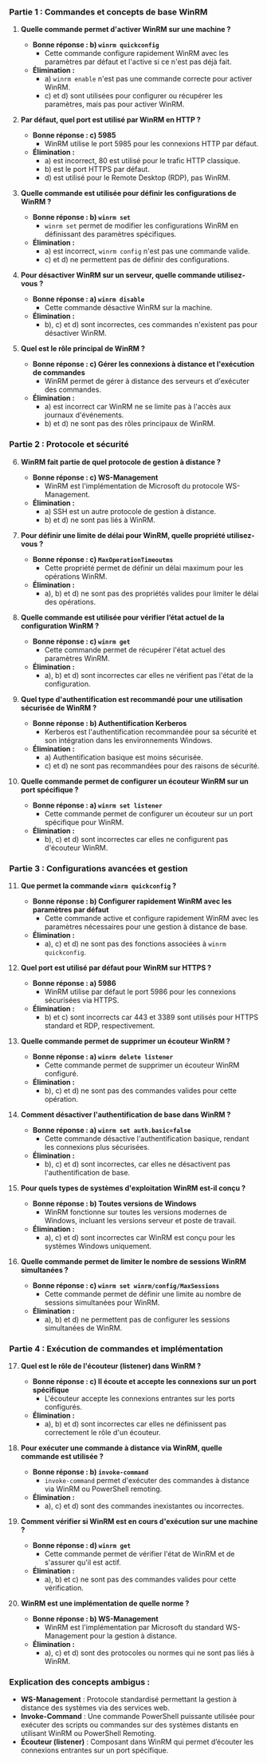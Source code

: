 


### Partie 1 : Commandes et concepts de base WinRM

1. **Quelle commande permet d'activer WinRM sur une machine ?**
   - **Bonne réponse : b) `winrm quickconfig`**
     - Cette commande configure rapidement WinRM avec les paramètres par défaut et l'active si ce n'est pas déjà fait.
   - **Élimination :**
     - a) `winrm enable` n'est pas une commande correcte pour activer WinRM.
     - c) et d) sont utilisées pour configurer ou récupérer les paramètres, mais pas pour activer WinRM.

2. **Par défaut, quel port est utilisé par WinRM en HTTP ?**
   - **Bonne réponse : c) 5985**
     - WinRM utilise le port 5985 pour les connexions HTTP par défaut.
   - **Élimination :**
     - a) est incorrect, 80 est utilisé pour le trafic HTTP classique.
     - b) est le port HTTPS par défaut.
     - d) est utilisé pour le Remote Desktop (RDP), pas WinRM.

3. **Quelle commande est utilisée pour définir les configurations de WinRM ?**
   - **Bonne réponse : b) `winrm set`**
     - `winrm set` permet de modifier les configurations WinRM en définissant des paramètres spécifiques.
   - **Élimination :**
     - a) est incorrect, `winrm config` n'est pas une commande valide.
     - c) et d) ne permettent pas de définir des configurations.

4. **Pour désactiver WinRM sur un serveur, quelle commande utilisez-vous ?**
   - **Bonne réponse : a) `winrm disable`**
     - Cette commande désactive WinRM sur la machine.
   - **Élimination :**
     - b), c) et d) sont incorrectes, ces commandes n'existent pas pour désactiver WinRM.

5. **Quel est le rôle principal de WinRM ?**
   - **Bonne réponse : c) Gérer les connexions à distance et l'exécution de commandes**
     - WinRM permet de gérer à distance des serveurs et d'exécuter des commandes.
   - **Élimination :**
     - a) est incorrect car WinRM ne se limite pas à l'accès aux journaux d'événements.
     - b) et d) ne sont pas des rôles principaux de WinRM.

### Partie 2 : Protocole et sécurité

6. **WinRM fait partie de quel protocole de gestion à distance ?**
   - **Bonne réponse : c) WS-Management**
     - WinRM est l'implémentation de Microsoft du protocole WS-Management.
   - **Élimination :**
     - a) SSH est un autre protocole de gestion à distance.
     - b) et d) ne sont pas liés à WinRM.

7. **Pour définir une limite de délai pour WinRM, quelle propriété utilisez-vous ?**
   - **Bonne réponse : c) `MaxOperationTimeoutms`**
     - Cette propriété permet de définir un délai maximum pour les opérations WinRM.
   - **Élimination :**
     - a), b) et d) ne sont pas des propriétés valides pour limiter le délai des opérations.

8. **Quelle commande est utilisée pour vérifier l’état actuel de la configuration WinRM ?**
   - **Bonne réponse : c) `winrm get`**
     - Cette commande permet de récupérer l'état actuel des paramètres WinRM.
   - **Élimination :**
     - a), b) et d) sont incorrectes car elles ne vérifient pas l'état de la configuration.

9. **Quel type d'authentification est recommandé pour une utilisation sécurisée de WinRM ?**
   - **Bonne réponse : b) Authentification Kerberos**
     - Kerberos est l'authentification recommandée pour sa sécurité et son intégration dans les environnements Windows.
   - **Élimination :**
     - a) Authentification basique est moins sécurisée.
     - c) et d) ne sont pas recommandées pour des raisons de sécurité.

10. **Quelle commande permet de configurer un écouteur WinRM sur un port spécifique ?**
    - **Bonne réponse : a) `winrm set listener`**
      - Cette commande permet de configurer un écouteur sur un port spécifique pour WinRM.
    - **Élimination :**
      - b), c) et d) sont incorrectes car elles ne configurent pas d'écouteur WinRM.

### Partie 3 : Configurations avancées et gestion

11. **Que permet la commande `winrm quickconfig` ?**
    - **Bonne réponse : b) Configurer rapidement WinRM avec les paramètres par défaut**
      - Cette commande active et configure rapidement WinRM avec les paramètres nécessaires pour une gestion à distance de base.
    - **Élimination :**
      - a), c) et d) ne sont pas des fonctions associées à `winrm quickconfig`.

12. **Quel port est utilisé par défaut pour WinRM sur HTTPS ?**
    - **Bonne réponse : a) 5986**
      - WinRM utilise par défaut le port 5986 pour les connexions sécurisées via HTTPS.
    - **Élimination :**
      - b) et c) sont incorrects car 443 et 3389 sont utilisés pour HTTPS standard et RDP, respectivement.

13. **Quelle commande permet de supprimer un écouteur WinRM ?**
    - **Bonne réponse : a) `winrm delete listener`**
      - Cette commande permet de supprimer un écouteur WinRM configuré.
    - **Élimination :**
      - b), c) et d) ne sont pas des commandes valides pour cette opération.

14. **Comment désactiver l'authentification de base dans WinRM ?**
    - **Bonne réponse : a) `winrm set auth.basic=false`**
      - Cette commande désactive l'authentification basique, rendant les connexions plus sécurisées.
    - **Élimination :**
      - b), c) et d) sont incorrectes, car elles ne désactivent pas l'authentification de base.

15. **Pour quels types de systèmes d'exploitation WinRM est-il conçu ?**
    - **Bonne réponse : b) Toutes versions de Windows**
      - WinRM fonctionne sur toutes les versions modernes de Windows, incluant les versions serveur et poste de travail.
    - **Élimination :**
      - a), c) et d) sont incorrectes car WinRM est conçu pour les systèmes Windows uniquement.

16. **Quelle commande permet de limiter le nombre de sessions WinRM simultanées ?**
    - **Bonne réponse : c) `winrm set winrm/config/MaxSessions`**
      - Cette commande permet de définir une limite au nombre de sessions simultanées pour WinRM.
    - **Élimination :**
      - a), b) et d) ne permettent pas de configurer les sessions simultanées de WinRM.

### Partie 4 : Exécution de commandes et implémentation

17. **Quel est le rôle de l'écouteur (listener) dans WinRM ?**
    - **Bonne réponse : c) Il écoute et accepte les connexions sur un port spécifique**
      - L'écouteur accepte les connexions entrantes sur les ports configurés.
    - **Élimination :**
      - a), b) et d) sont incorrectes car elles ne définissent pas correctement le rôle d'un écouteur.

18. **Pour exécuter une commande à distance via WinRM, quelle commande est utilisée ?**
    - **Bonne réponse : b) `invoke-command`**
      - `invoke-command` permet d'exécuter des commandes à distance via WinRM ou PowerShell remoting.
    - **Élimination :**
      - a), c) et d) sont des commandes inexistantes ou incorrectes.

19. **Comment vérifier si WinRM est en cours d'exécution sur une machine ?**
    - **Bonne réponse : d) `winrm get`**
      - Cette commande permet de vérifier l'état de WinRM et de s'assurer qu'il est actif.
    - **Élimination :**
      - a), b) et c) ne sont pas des commandes valides pour cette vérification.

20. **WinRM est une implémentation de quelle norme ?**
    - **Bonne réponse : b) WS-Management**
      - WinRM est l'implémentation par Microsoft du standard WS-Management pour la gestion à distance.
    - **Élimination :**
      - a), c) et d) sont des protocoles ou normes qui ne sont pas liés à WinRM.

### Explication des concepts ambigus :
- **WS-Management** : Protocole standardisé permettant la gestion à distance des systèmes via des services web.
- **Invoke-Command** : Une commande PowerShell puissante utilisée pour exécuter des scripts ou commandes sur des systèmes distants en utilisant WinRM ou PowerShell Remoting.
- **Écouteur (listener)** : Composant dans WinRM qui permet d’écouter les connexions entrantes sur un port spécifique.

